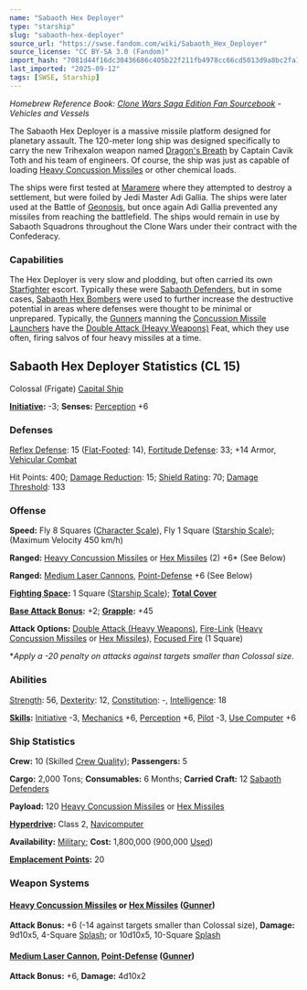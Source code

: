 ```yaml
---
name: "Sabaoth Hex Deployer"
type: "starship"
slug: "sabaoth-hex-deployer"
source_url: "https://swse.fandom.com/wiki/Sabaoth_Hex_Deployer"
source_license: "CC BY-SA 3.0 (Fandom)"
import_hash: "7081d44f16dc30436686c405b22f211fb4978cc66cd5013d9a8bc2fa1069b48a"
last_imported: "2025-09-12"
tags: [SWSE, Starship]
---
```

*Homebrew Reference Book: [Clone Wars Saga Edition Fan Sourcebook](https://swse.fandom.com/wiki/Clone_Wars_Saga_Edition_Fan_Sourcebook) - Vehicles and Vessels*

The Sabaoth Hex Deployer is a massive missile platform designed for planetary assault. The 120-meter long ship was designed specifically to carry the new Trihexalon weapon named [Dragon's Breath](https://swse.fandom.com/wiki/Dragon's_Breath) by Captain Cavik Toth and his team of engineers. Of course, the ship was just as capable of loading [Heavy Concussion Missiles](https://swse.fandom.com/wiki/Heavy_Concussion_Missiles) or other chemical loads.

The ships were first tested at [Maramere](https://swse.fandom.com/wiki/Maramere) where they attempted to destroy a settlement, but were foiled by Jedi Master Adi Gallia. The ships were later used at the Battle of [Geonosis](https://swse.fandom.com/wiki/Geonosis), but once again Adi Gallia prevented any missiles from reaching the battlefield. The ships would remain in use by Sabaoth Squadrons throughout the Clone Wars under their contract with the Confederacy.

### Capabilities
The Hex Deployer is very slow and plodding, but often carried its own [Starfighter](https://swse.fandom.com/wiki/Starfighter) escort. Typically these were [Sabaoth Defenders](https://swse.fandom.com/wiki/Sabaoth_Defenders), but in some cases, [Sabaoth Hex Bombers](https://swse.fandom.com/wiki/Sabaoth_Hex_Bombers) were used to further increase the destructive potential in areas where defenses were thought to be minimal or unprepared. Typically, the [Gunners](https://swse.fandom.com/wiki/Gunners) manning the [Concussion Missile Launchers](https://swse.fandom.com/wiki/Concussion_Missile_Launchers) have the [Double Attack (Heavy Weapons)](https://swse.fandom.com/wiki/Double_Attack_(Heavy_Weapons)) Feat, which they use often, firing salvos of four heavy missiles at a time.
## Sabaoth Hex Deployer Statistics (CL 15)
Colossal (Frigate) [Capital Ship](https://swse.fandom.com/wiki/Capital_Ship)

**[Initiative](https://swse.fandom.com/wiki/Initiative):** -3; **Senses:** [Perception](https://swse.fandom.com/wiki/Perception) +6
### Defenses
[Reflex Defense](https://swse.fandom.com/wiki/Reflex_Defense_(Vehicles)): 15 ([Flat-Footed](https://swse.fandom.com/wiki/Flat-Footed): 14), [Fortitude Defense](https://swse.fandom.com/wiki/Fortitude_Defense_(Vehicles)): 33; +14 Armor, [Vehicular Combat](https://swse.fandom.com/wiki/Vehicular_Combat)

Hit Points: 400; [Damage Reduction](https://swse.fandom.com/wiki/Damage_Reduction): 15; [Shield Rating](https://swse.fandom.com/wiki/Shield_Rating): 70; [Damage Threshold](https://swse.fandom.com/wiki/Damage_Threshold_(Vehicles)): 133
### Offense
**Speed:** Fly 8 Squares ([Character Scale](https://swse.fandom.com/wiki/Character_Scale)), Fly 1 Square ([Starship Scale](https://swse.fandom.com/wiki/Starship_Scale)); (Maximum Velocity 450 km/h)

**Ranged:** [Heavy Concussion Missiles](https://swse.fandom.com/wiki/Heavy_Concussion_Missiles) or [Hex Missiles](https://swse.fandom.com/wiki/Hex_Missiles) (2) +6* (See Below)

**Ranged:** [Medium Laser Cannons](https://swse.fandom.com/wiki/Medium_Laser_Cannons), [Point-Defense](https://swse.fandom.com/wiki/Point-Defense) +6 (See Below)

**[Fighting Space](https://swse.fandom.com/wiki/Fighting_Space):** 1 Square ([Starship Scale](https://swse.fandom.com/wiki/Starship_Scale)); **[Total Cover](https://swse.fandom.com/wiki/Total_Cover)**

**[Base Attack Bonus](https://swse.fandom.com/wiki/Base_Attack_Bonus):** +2; **[Grapple](https://swse.fandom.com/wiki/Grapple):** +45

**Attack Options:** [Double Attack (Heavy Weapons)](https://swse.fandom.com/wiki/Double_Attack_(Heavy_Weapons)), [Fire-Link](https://swse.fandom.com/wiki/Fire-Link) ([Heavy Concussion Missiles](https://swse.fandom.com/wiki/Heavy_Concussion_Missiles) or [Hex Missiles](https://swse.fandom.com/wiki/Hex_Missiles)), [Focused Fire](https://swse.fandom.com/wiki/Focused_Fire) (1 Square)

**Apply a -20 penalty on attacks against targets smaller than Colossal size.*
### Abilities
[Strength](https://swse.fandom.com/wiki/Strength): 56, [Dexterity](https://swse.fandom.com/wiki/Dexterity): 12, [Constitution](https://swse.fandom.com/wiki/Constitution): -, [Intelligence](https://swse.fandom.com/wiki/Intelligence): 18

**[Skills](https://swse.fandom.com/wiki/Skills):** [Initiative](https://swse.fandom.com/wiki/Initiative) -3, [Mechanics](https://swse.fandom.com/wiki/Mechanics) +6, [Perception](https://swse.fandom.com/wiki/Perception) +6, [Pilot](https://swse.fandom.com/wiki/Pilot) -3, [Use Computer](https://swse.fandom.com/wiki/Use_Computer) +6
### Ship Statistics
**Crew:** 10 (Skilled [Crew Quality](https://swse.fandom.com/wiki/Crew_Quality)); **Passengers:** 5

**Cargo:** 2,000 Tons; **Consumables:** 6 Months; **Carried Craft:** 12 [Sabaoth Defenders](https://swse.fandom.com/wiki/Sabaoth_Defenders)

**Payload:** 120 [Heavy Concussion Missiles](https://swse.fandom.com/wiki/Heavy_Concussion_Missiles) or [Hex Missiles](https://swse.fandom.com/wiki/Hex_Missiles)

**[Hyperdrive](https://swse.fandom.com/wiki/Hyperdrive):** Class 2, [Navicomputer](https://swse.fandom.com/wiki/Navicomputer)

**Availability:** [Military](https://swse.fandom.com/wiki/Military); **Cost:** 1,800,000 (900,000 [Used](https://swse.fandom.com/wiki/Used))

**[Emplacement Points](https://swse.fandom.com/wiki/Emplacement_Points):** 20
### Weapon Systems
#### **[Heavy Concussion Missiles](https://swse.fandom.com/wiki/Heavy_Concussion_Missiles) or [Hex Missiles](https://swse.fandom.com/wiki/Hex_Missiles) ([Gunner](https://swse.fandom.com/wiki/Gunner))**
**Attack Bonus:** +6 (-14 against targets smaller than Colossal size), **Damage:** 9d10x5, 4-Square [Splash](https://swse.fandom.com/wiki/Splash); or 10d10x5, 10-Square [Splash](https://swse.fandom.com/wiki/Splash)
#### **[Medium Laser Cannon](https://swse.fandom.com/wiki/Medium_Laser_Cannon), [Point-Defense](https://swse.fandom.com/wiki/Point-Defense) ([Gunner](https://swse.fandom.com/wiki/Gunner))**
**Attack Bonus:** +6, **Damage:** 4d10x2